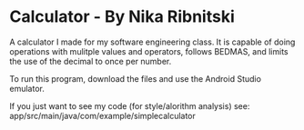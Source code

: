 # Calculator - By Nika Ribnitski

A calculator I made for my software engineering class. 
It is capable of doing operations with mulitple values and operators, follows BEDMAS, and limits the use of the decimal to once per number.


To run this program, download the files and use the Android Studio emulator.

If you just want to see my code (for style/alorithm analysis) see:
  app/src/main/java/com/example/simplecalculator
